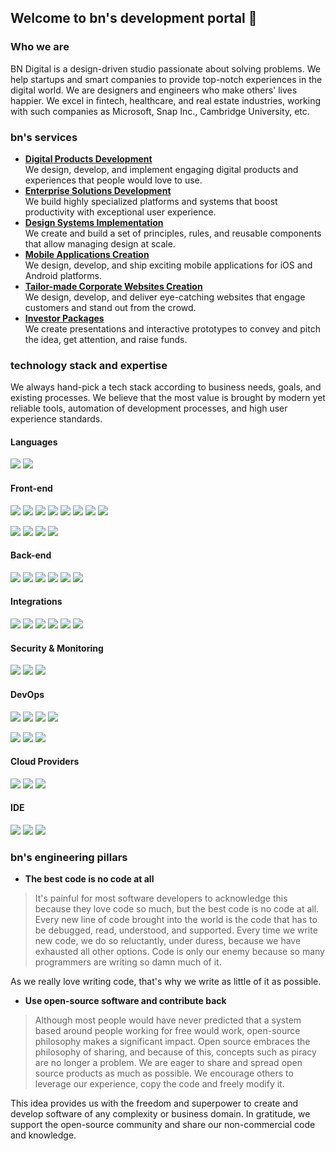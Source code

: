 ## Welcome to bn's development portal 👋

### Who we are

BN Digital is a design-driven studio passionate about solving problems. We help startups and smart companies to provide top-notch experiences in the digital world. We are designers and engineers who make others' lives happier. We excel in fintech, healthcare, and real estate industries, working with such companies as Microsoft, Snap Inc., Cambridge University, etc.

### bn's services

* **[Digital Products Development](https://bndigital.co/services/solution/digital-products-development)**  
We design, develop, and implement engaging digital products and experiences that people would love to use.
* **[Enterprise Solutions Development](https://bndigital.co/services/solution/enterprise-solutions-development)**  
We build highly specialized platforms and systems that boost productivity with exceptional user experience.
* **[Design Systems Implementation](https://bndigital.co/services/solution/design-systems-implementation)**  
We create and build a set of principles, rules, and reusable components that allow managing design at scale.
* **[Mobile Applications Creation](https://bndigital.co/services/solution/mobile-applications)**  
We design, develop, and ship exciting mobile applications for iOS and Android platforms.
* **[Tailor-made Corporate Websites Creation](https://bndigital.co/services/solution/tailor-made-websites)**  
We design, develop, and deliver eye-catching websites that engage customers and stand out from the crowd.
* **[Investor Packages](https://bndigital.co/services/solution/investor-packages)**  
We create presentations and interactive prototypes to convey and pitch the idea, get attention, and raise funds.

### technology stack and expertise

We always hand-pick a tech stack according to business needs, goals, and existing processes.
We believe that the most value is brought by modern yet reliable tools, automation of development processes, and high user experience standards.

#### Languages

![](https://img.shields.io/badge/JavaScript-Language-informational?style=flat-square&logo=javascript&logoColor=white&color=2bbc8a)
![](https://img.shields.io/badge/TypeScript-Dialect-informational?style=flat-square&logo=typescript&logoColor=white&color=2bbc8a)

#### Front-end
![](https://img.shields.io/badge/React-Framework-informational?style=flat-square&logo=react&logoColor=white&color=2bbc8a)
![](https://img.shields.io/badge/Vue-Framework-informational?style=flat-square&logo=vue.js&logoColor=white&color=2bbc8a)
![](https://img.shields.io/badge/Tailwind_UI-UI_Framework-informational?style=flat-square&logo=tailwindcss&logoColor=white&color=2bbc8a)
![](https://img.shields.io/badge/HTML-Language-informational?style=flat-square&logo=html5&logoColor=white&color=2bbc8a)
![](https://img.shields.io/badge/CSS-Language-informational?style=flat-square&logo=css3&logoColor=white&color=2bbc8a)
![](https://img.shields.io/badge/LESS-Dialect-informational?style=flat-square&logo=less&logoColor=white&color=2bbc8a)
![](https://img.shields.io/badge/SASS-Dialect-informational?style=flat-square&logo=sass&logoColor=white&color=2bbc8a)
![](https://img.shields.io/badge/GSAP-Animations-informational?style=flat-square&logo=greensock&logoColor=white&color=2bbc8a)  

![](https://img.shields.io/badge/Ant_Design-UI_Framework-informational?style=flat-square&logo=antdesign&logoColor=white&color=2bbc8a)
![](https://img.shields.io/badge/DevExpress-UI_Framework-informational?style=flat-square&logo=devexpress&logoColor=white&color=2bbc8a)
![](https://img.shields.io/badge/Bootstrap-UI_Framework-informational?style=flat-square&logo=bootstrap&logoColor=white&color=2bbc8a)
![](https://img.shields.io/badge/D3-Data_Framework-informational?style=flat-square&logo=d3.js&logoColor=white&color=2bbc8a)

#### Back-end
![](https://img.shields.io/badge/Node.js-Framework-informational?style=flat-square&logo=node.js&logoColor=white&color=2bbc8a)
![](https://img.shields.io/badge/Strapi-CRM-informational?style=flat-square&logo=strapi&logoColor=white&color=2bbc8a)
![](https://img.shields.io/badge/GraphQL-API-informational?style=flat-square&logo=graphql&logoColor=white&color=2bbc8a)
![](https://img.shields.io/badge/Apollo-API-informational?style=flat-square&logo=apollographql&logoColor=white&color=2bbc8a)
![](https://img.shields.io/badge/PostgreSQL-Database-informational?style=flat-square&logo=postgresql&logoColor=white&color=2bbc8a)
![](https://img.shields.io/badge/MongoDB-Database-informational?style=flat-square&logo=mongodb&logoColor=white&color=2bbc8a)

#### Integrations
![](https://img.shields.io/badge/Stripe-Payments-informational?style=flat-square&logo=stripe&logoColor=white&color=2bbc8a)
![](https://img.shields.io/badge/Paypal-Payments-informational?style=flat-square&logoColor=white&color=2bbc8a)
![](https://img.shields.io/badge/Google-Authorisation-informational?style=flat-square&logo=google&logoColor=white&color=2bbc8a)
![](https://img.shields.io/badge/Facebook-Authorisation-informational?style=flat-square&logo=facebook&logoColor=white&color=2bbc8a)
![](https://img.shields.io/badge/Mailchimp-Emails-informational?style=flat-square&logo=mailchimp&logoColor=white&color=2bbc8a)
![](https://img.shields.io/badge/Hubspot-Marketing-informational?style=flat-square&logo=hubspot&logoColor=white&color=2bbc8a)

#### Security & Monitoring
![](https://img.shields.io/badge/Sentry-Error_Tracker-informational?style=flat-square&logo=sentry&logoColor=white&color=2bbc8a)
![](https://img.shields.io/badge/SonarQube-Quality_Tracker-informational?style=flat-square&logo=sonarqube&logoColor=white&color=2bbc8a)
![](https://img.shields.io/badge/Vault-Secrets_Storage-informational?style=flat-square&logo=vault&logoColor=white&color=2bbc8a)

#### DevOps
![](https://img.shields.io/badge/Github-Repository-informational?style=flat-square&logo=github&logoColor=white&color=2bbc8a)
![](https://img.shields.io/badge/Github_Actions-CI|CD-informational?style=flat-square&logo=githubactions&logoColor=white&color=2bbc8a)
![](https://img.shields.io/badge/Gitlab-Repository-informational?style=flat-square&logoColor=white&color=2bbc8a)
![](https://img.shields.io/badge/Gitlab_CI-CI|CD-informational?style=flat-square&logoColor=white&color=2bbc8a)  

![](https://img.shields.io/badge/Terraform-IaaC-informational?style=flat-square&logo=terraform&logoColor=white&color=2bbc8a) 
![](https://img.shields.io/badge/Docker-Containerisation-informational?style=flat-square&logo=docker&logoColor=white&color=2bbc8a)
![](https://img.shields.io/badge/Kubernetes-Orchestration-informational?style=flat-square&logo=kubernetes&logoColor=white&color=2bbc8a) 

#### Cloud Providers
![](https://img.shields.io/badge/Digital_Ocean-Cloud-informational?style=flat-square&logo=digitalocean&logoColor=white&color=2bbc8a)
![](https://img.shields.io/badge/AWS-Cloud-informational?style=flat-square&logo=amazonaws&logoColor=white&color=2bbc8a)
![](https://img.shields.io/badge/Azure-Cloud-informational?style=flat-square&logo=microsoftazure&logoColor=white&color=2bbc8a)

#### IDE
![](https://img.shields.io/badge/IntelliJ_IDEA-Editor-informational?style=flat-square&logo=intellij-idea&logoColor=white&color=2bbc8a)
![](https://img.shields.io/badge/WebStorm-Editor-informational?style=flat-square&logo=webstorm&logoColor=white&color=2bbc8a)
![](https://img.shields.io/badge/Insomnia-API_Design-informational?style=flat-square&logo=insomnia&logoColor=white&color=2bbc8a)

### bn's engineering pillars

- **The best code is no code at all**
> It's painful for most software developers to acknowledge this because they love code so much, but the best code is no code at all. Every new line of code brought into the world is the code that has to be debugged, read, understood, and supported. Every time we write new code, we do so reluctantly, under duress, because we have exhausted all other options. Code is only our enemy because so many programmers are writing so damn much of it. 

As we really love writing code, that's why we write as little of it as possible.

- **Use open-source software and contribute back**
> Although most people would have never predicted that a system based around people working for free would work, open-source philosophy makes a significant impact. Open source embraces the philosophy of sharing, and because of this, concepts such as piracy are no longer a problem. We are eager to share and spread open source products as much as possible. We encourage others to leverage our experience, copy the code and freely modify it.

This idea provides us with the freedom and superpower to create and develop software of any complexity or business domain. In gratitude, we support the open-source community and share our non-commercial code and knowledge.
